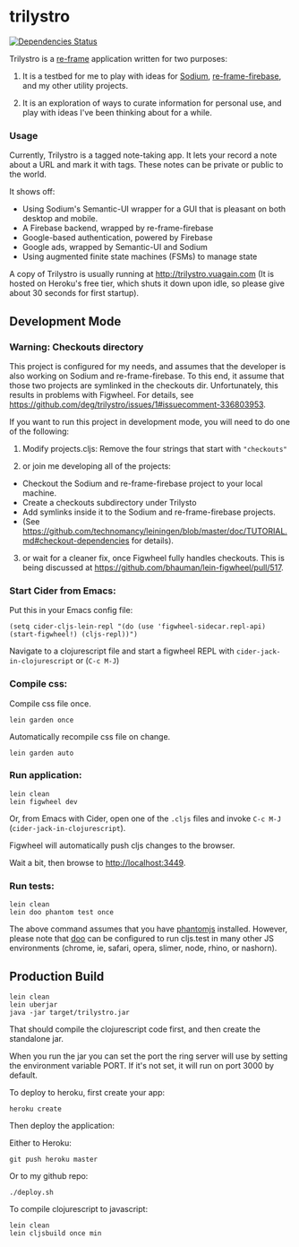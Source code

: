# trilystro

[![Dependencies Status](https://versions.deps.co/deg/trilystro/status.svg)](https://versions.deps.co/deg/trilystro)

Trilystro is a [re-frame](https://github.com/Day8/re-frame) application written for two purposes:

1) It is a testbed for me to play with ideas for [Sodium](https://github.com/deg/sodium),
   [re-frame-firebase](https://github.com/deg/re-frame-firebase), and my other utility
   projects.

2) It is an exploration of ways to curate information for personal use, and play with
   ideas I've been thinking about for a while.

### Usage

Currently, Trilystro is a tagged note-taking app. It lets your record a note about a URL
and mark it with tags. These notes can be private or public to the world.

It shows off:

- Using Sodium's Semantic-UI wrapper for a GUI that is pleasant on both desktop and mobile.
- A Firebase backend, wrapped by re-frame-firebase
- Google-based authentication, powered by Firebase
- Google ads, wrapped by Semantic-UI and Sodium
- Using augmented finite state machines (FSMs) to manage state

A copy of Trilystro is usually running at http://trilystro.vuagain.com (It is hosted on
Heroku's free tier, which shuts it down upon idle, so please give about 30 seconds for
first startup).



## Development Mode

### Warning: Checkouts directory

This project is configured for my needs, and assumes that the developer is also working
on Sodium and re-frame-firebase.  To this end, it assume that those two projects are
symlinked in the checkouts dir.  Unfortunately, this results in problems with Figwheel.
For details, see https://github.com/deg/trilystro/issues/1#issuecomment-336803953.

If you want to run this project in development mode, you will need to do one of the
following:

1) Modify projects.cljs: Remove the four strings that start with `"checkouts"`

2) or join me developing all of the projects:

  - Checkout the Sodium and re-frame-firebase project to your local machine.
  - Create a checkouts subdirectory under Trilysto
  - Add symlinks inside it to the Sodium and re-frame-firebase projects.
  - (See https://github.com/technomancy/leiningen/blob/master/doc/TUTORIAL.md#checkout-dependencies
    for details).

3) or wait for a cleaner fix, once Figwheel fully handles checkouts. This is being
   discussed at https://github.com/bhauman/lein-figwheel/pull/517.



### Start Cider from Emacs:

Put this in your Emacs config file:

```
(setq cider-cljs-lein-repl "(do (use 'figwheel-sidecar.repl-api) (start-figwheel!) (cljs-repl))")
```

Navigate to a clojurescript file and start a figwheel REPL with `cider-jack-in-clojurescript` or (`C-c M-J`)

### Compile css:

Compile css file once.

```
lein garden once
```

Automatically recompile css file on change.

```
lein garden auto
```

### Run application:

```
lein clean
lein figwheel dev
```

Or, from Emacs with Cider, open one of the `.cljs` files and invoke `C-c M-J`
(`cider-jack-in-clojurescript`).

Figwheel will automatically push cljs changes to the browser.

Wait a bit, then browse to [http://localhost:3449](http://localhost:3449).

### Run tests:

```
lein clean
lein doo phantom test once
```

The above command assumes that you have [phantomjs](https://www.npmjs.com/package/phantomjs) installed. However, please note that [doo](https://github.com/bensu/doo) can be configured to run cljs.test in many other JS environments (chrome, ie, safari, opera, slimer, node, rhino, or nashorn).

## Production Build

```
lein clean
lein uberjar
java -jar target/trilystro.jar
```

That should compile the clojurescript code first, and then create the standalone jar.

When you run the jar you can set the port the ring server will use by setting the environment variable PORT.
If it's not set, it will run on port 3000 by default.

To deploy to heroku, first create your app:

```
heroku create
```

Then deploy the application:

Either to Heroku:

```
git push heroku master
```

Or to my github repo:

```
./deploy.sh
```


To compile clojurescript to javascript:

```
lein clean
lein cljsbuild once min
```
